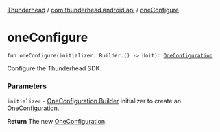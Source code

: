 [Thunderhead](../index.md) / [com.thunderhead.android.api](index.md) / [oneConfigure](./one-configure.md)

# oneConfigure

`fun oneConfigure(initializer: Builder.() -> Unit): `[`OneConfiguration`](../com.thunderhead.android.api.configuration/-one-configuration/index.md)

Configure the Thunderhead SDK.

### Parameters

`initializer` - [OneConfiguration.Builder](../com.thunderhead.android.api.configuration/-one-configuration/-builder/index.md) initializer to create an [OneConfiguration](../com.thunderhead.android.api.configuration/-one-configuration/index.md).

**Return**
The new [OneConfiguration](../com.thunderhead.android.api.configuration/-one-configuration/index.md).

